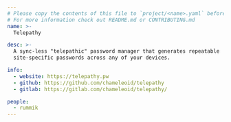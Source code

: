 ```yaml
---
# Please copy the contents of this file to `project/<name>.yaml` before editing
# For more information check out README.md or CONTRIBUTING.md
name: >-
  Telepathy

desc: >-
  A sync-less "telepathic" password manager that generates repeatable
  site-specific passwords across any of your devices.

info:
  - website: https://telepathy.pw
  - github: https://github.com/chameleoid/telepathy
  - gitlab: https://gitlab.com/chameleoid/telepathy/

people:
  - rummik
---
```

